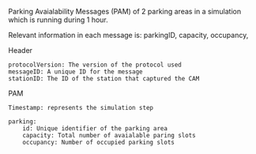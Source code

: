 Parking Avaialability Messages (PAM) of 2 parking areas in a simulation  which is running during 1 hour.

Relevant information in each message is:
parkingID,
capacity,
occupancy,


Header

    protocolVersion: The version of the protocol used
    messageID: A unique ID for the message
    stationID: The ID of the station that captured the CAM

PAM

    Timestamp: represents the simulation step

    parking: 
        id: Unique identifier of the parking area
        capacity: Total number of avaialable paring slots
        occupancy: Number of occupied parking slots
